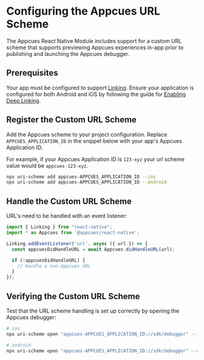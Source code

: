 # Configuring the Appcues URL Scheme

The Appcues React Native Module includes support for a custom URL scheme that supports previewing Appcues experiences in-app prior to publishing and launching the Appcues debugger.

## Prerequisites

Your app must be configured to support [Linking](https://reactnative.dev/docs/linking). Ensure your application is configured for both Android and iOS by following the guide for [Enabling Deep Linking](https://reactnative.dev/docs/linking#enabling-deep-links).

## Register the Custom URL Scheme

Add the Appcues scheme to your project configuration. Replace `APPCUES_APPLICATION_ID` in the snippet below with your app's Appcues Application ID.

For example, if your Appcues Application ID is `123-xyz` your url scheme value would be `appcues-123-xyz`.

```sh
npx uri-scheme add appcues-APPCUES_APPLICATION_ID --ios
npx uri-scheme add appcues-APPCUES_APPLICATION_ID --android
```

## Handle the Custom URL Scheme

URL's need to be handled with an event listener:

```js
import { Linking } from "react-native";
import * as Appcues from '@appcues/react-native';

Linking.addEventListener('url', async ({ url }) => {
  const appcuesDidHandleURL = await Appcues.didHandleURL(url);

  if (!appcuesDidHandleURL) {
    // Handle a non-Appcues URL
  }
});
```

## Verifying the Custom URL Scheme

Test that the URL scheme handling is set up correctly by opening the Appcues debugger:

```sh
# ios
npx uri-scheme open "appcues-APPCUES_APPLICATION_ID://sdk/debugger" --ios

# android
npx uri-scheme open "appcues-APPCUES_APPLICATION_ID://sdk/debugger" --android
```
